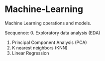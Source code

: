 # Machine-Learning
Machine Learning operations and models.

Secquence:
0. Exploratory data analysis (EDA)
1. Principal Component Analysis (PCA)
2. K nearest neighbors (KNN)
4. Linear Regression
